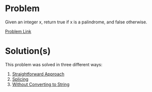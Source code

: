 # Problem
Given an integer x, return true if x is a palindrome, and false otherwise.

[Problem Link](https://www.leetcode.com/problems/palindrome-number)

# Solution(s)
This problem was solved in three different ways:
1. [Straightforward Approach](https://github.com/OJScofield/ProblemSolving/tree/main/PalindromeNumber/straightforwardApproach.py)
2. [Splicing](https://github.com/OJScofield/ProblemSolving/tree/main/PalindromeNumber/splicing.py)
3. [Without Converting to String](https://github.com/OJScofield/ProblemSolving/tree/main/PalindromeNumber/withoutConvertingtoString.py)
